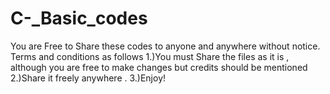 # C-_Basic_codes
 You are Free to Share these codes to anyone and anywhere without notice. Terms and conditions as follows
 1.)You must Share the files as it is , although you are free to make changes but credits should be mentioned
 2.)Share it freely anywhere . 
 3.)Enjoy!

